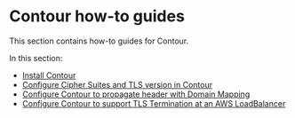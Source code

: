 # Contour how-to guides

This section contains how-to guides for Contour.

In this section:

- [Install Contour](./index.hbs.md)
- [Configure Cipher Suites and TLS version in Contour](./configuring-cipher-suites-and-tls-version.hbs.md)
- [Configure Contour to propagate header with Domain Mapping](./configuring-contour-with-domainmapping.hbs.md)
- [Configure Contour to support TLS Termination at an AWS LoadBalancer](./configuring-contour-with-loadbalancer-tls-termination.hbs.md)